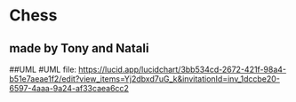 # Chess
## made by Tony and Natali
##UML
#UML file: https://lucid.app/lucidchart/3bb534cd-2672-421f-98a4-b51e7aeae1f2/edit?view_items=Yj2dbxd7uG_k&invitationId=inv_1dccbe20-6597-4aaa-9a24-af33caea6cc2
